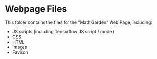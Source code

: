 # Webpage Files
 
This folder contains the files for the "Math Garden" Web Page, including:
- JS scripts (including Tensorflow JS script / model)
- CSS
- HTML
- Images
- Favicon
